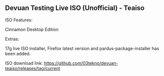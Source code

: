 ## Devuan Testing Live ISO (Unofficial) - Teaiso 
ISO Features:

Cinnamon Desktop Edition 

Extras:

17g live ISO installer, Firefox latest version and pardus-package-installer has been added.

ISO download link: 
https://github.com/03tekno/devuan-teaiso/releases/tag/current


